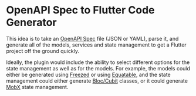 # OpenAPI Spec to Flutter Code Generator
This idea is to take an [OpenAPI Spec](https://spec.openapis.org/oas/v3.1.0) file (JSON or YAML), parse it, and generate all of the models, services and state management to get a Flutter project off the ground quickly.

Ideally, the plugin would include the ability to select different options for the state management as well as for the models. For example, the models could either be generated using [Freezed](https://pub.dev/packages/freezed) or using [Equatable](https://pub.dev/packages/equatable), and the state management could either generate [Bloc/Cubit](https://pub.dev/packages/flutter_bloc) classes, or it could generate [MobX](https://pub.dev/packages/flutter_mobx) state management.